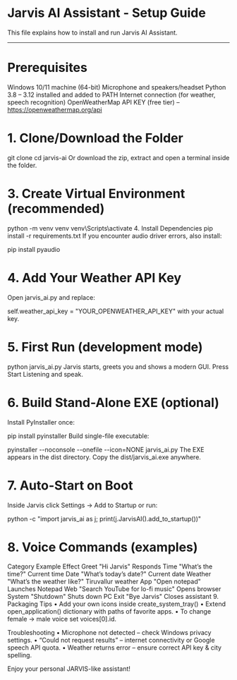# Jarvis AI Assistant - Setup Guide
This file explains how to install and run Jarvis AI Assistant.
_______________________________________

# Prerequisites
Windows 10/11 machine (64-bit)
Microphone and speakers/headset
Python 3.8 – 3.12 installed and added to PATH
Internet connection (for weather, speech recognition)
OpenWeatherMap API KEY (free tier) – https://openweathermap.org/api

# 1. Clone/Download the Folder

git clone <repository-url>
cd jarvis-ai
Or download the zip, extract and open a terminal inside the folder.

# 3. Create Virtual Environment (recommended)

python -m venv venv
venv\Scripts\activate
4. Install Dependencies
pip install -r requirements.txt
If you encounter audio driver errors, also install:

pip install pyaudio

# 4. Add Your Weather API Key
Open jarvis_ai.py and replace:

self.weather_api_key = "YOUR_OPENWEATHER_API_KEY"
with your actual key.

# 5. First Run (development mode)
python jarvis_ai.py
Jarvis starts, greets you and shows a modern GUI. Press Start Listening and speak.

# 6. Build Stand-Alone EXE (optional)
Install PyInstaller once:

pip install pyinstaller
Build single-file executable:

pyinstaller --noconsole --onefile --icon=NONE jarvis_ai.py
The EXE appears in the dist directory. Copy the dist/jarvis_ai.exe anywhere.

# 7. Auto-Start on Boot
Inside Jarvis click Settings → Add to Startup or run:

python -c "import jarvis_ai as j; print(j.JarvisAI().add_to_startup())"

# 8. Voice Commands (examples)
Category	Example	Effect
Greet	"Hi Jarvis"	Responds
Time	"What’s the time?"	Current time
Date	"What’s today’s date?"	Current date
Weather	"What’s the weather like?"	Tiruvallur weather
App	"Open notepad"	Launches Notepad
Web	"Search YouTube for lo-fi music"	Opens browser
System	"Shutdown"	Shuts down PC
Exit	"Bye Jarvis"	Closes assistant
9. Packaging Tips
• Add your own icons inside create_system_tray() • Extend open_application() dictionary with paths of favorite apps. • To change female → male voice set voices[0].id.

Troubleshooting
• Microphone not detected – check Windows privacy settings. • “Could not request results” – internet connectivity or Google speech API quota. • Weather returns error – ensure correct API key & city spelling.

Enjoy your personal JARVIS-like assistant!
